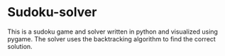 # Sudoku-solver
This is a sudoku game and solver written in python and visualized using pygame. The solver uses the backtracking algorithm to find the correct solution.
